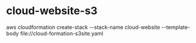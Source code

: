 # cloud-website-s3


aws cloudformation create-stack --stack-name cloud-website  --template-body file://cloud-formation-s3site.yaml 
